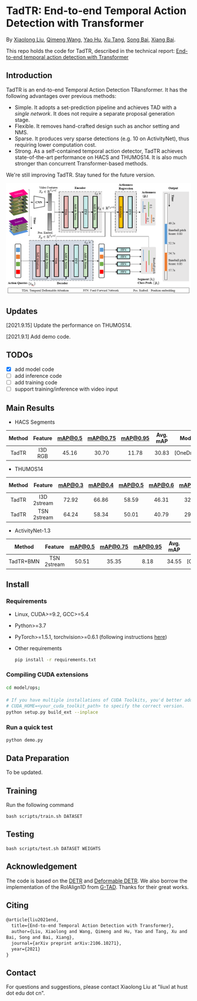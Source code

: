 # TadTR: End-to-end Temporal Action Detection with Transformer

By [Xiaolong Liu](https://github.com/xlliu7), [Qimeng Wang](https://scholar.google.com/citations?user=hi7AeE8AAAAJ), [Yao Hu](https://scholar.google.com/citations?user=LIu7k7wAAAAJ), [Xu Tang](https://scholar.google.com/citations?user=grP24aAAAAAJ), [Song Bai](http://songbai.site), [Xiang Bai](https://scholar.google.com/citations?user=UeltiQ4AAAAJ).

This repo holds the code for TadTR, described in the technical report:
[End-to-end temporal action detection with Transformer](https://arxiv.org/abs/2106.10271)

## Introduction

TadTR is an end-to-end Temporal Action Detection TRansformer. It has the following advantages over previous methods:
- Simple. It adopts a set-prediction pipeline and achieves TAD with a *single network*. It does not require a separate proposal generation stage.
- Flexible. It removes hand-crafted design such as anchor setting and NMS.
- Sparse. It produces very sparse detections (e.g. 10 on ActivityNet), thus requiring lower computation cost.
- Strong. As a self-contained temporal action detector, TadTR achieves state-of-the-art performance on HACS and THUMOS14. It is also much stronger than concurrent Transformer-based methods.

We're still improving TadTR. Stay tuned for the future version.

![](arch.png "Architecture")

## Updates
[2021.9.15] Update the performance on THUMOS14.

[2021.9.1] Add demo code.

## TODOs
- [x] add model code
- [ ] add inference code
- [ ] add training code
- [ ] support training/inference with video input

## Main Results
- HACS Segments

|Method|Feature|mAP@0.5|mAP@0.75|mAP@0.95|Avg. mAP|Model|
| :----: |:----: | :--: | :----: | :---: | :----: |:----: |  
|TadTR|I3D RGB|45.16| 30.70 |11.78 |30.83|[OneDrive]|


- THUMOS14

|Method|Feature|mAP@0.3|mAP@0.4|mAP@0.5|mAP@0.6|mAP@0.7|Avg. mAP|Model|
| :----: |:----: | :--: | :----: | :---: | :----: |:----: | :----: |:----: |
|TadTR|I3D 2stream|72.92| 66.86 |58.59| 46.31| 32.32| 55.40|[OneDrive]
|TadTR|TSN 2stream|64.24| 58.34 |50.01| 40.79| 29.07| 48.49|[OneDrive]

- ActivityNet-1.3

|Method|Feature|mAP@0.5|mAP@0.75|mAP@0.95|Avg. mAP|Model|
| :----: |:----: | :--: | :----: | :---: | :----: |:----: | 
|TadTR+BMN|TSN 2stream|50.51| 35.35| 8.18| 34.55|[OneDrive]|


## Install
### Requirements

* Linux, CUDA>=9.2, GCC>=5.4
  
* Python>=3.7

  
* PyTorch>=1.5.1, torchvision>=0.6.1 (following instructions [here](https://pytorch.org/))
  
* Other requirements
    ```bash
    pip install -r requirements.txt
    ```
### Compiling CUDA extensions

```bash
cd model/ops;

# If you have multiple installations of CUDA Toolkits, you'd better add a prefix
# CUDA_HOME=<your_cuda_toolkit_path> to specify the correct version. 
python setup.py build_ext --inplace
```

### Run a quick test
```
python demo.py
```

## Data Preparation
To be updated.

## Training
Run the following command
```
bash scripts/train.sh DATASET
```

## Testing
```
bash scripts/test.sh DATASET WEIGHTS
```

## Acknowledgement
The code is based on the [DETR](https://github.com/facebookresearch/detr) and [Deformable DETR](https://github.com/fundamentalvision/Deformable-DETR). We also borrow the implementation of the RoIAlign1D from [G-TAD](https://github.com/Frostinassiky/gtad). Thanks for their great works.

## Citing
```
@article{liu2021end,
  title={End-to-end Temporal Action Detection with Transformer},
  author={Liu, Xiaolong and Wang, Qimeng and Hu, Yao and Tang, Xu and Bai, Song and Bai, Xiang},
  journal={arXiv preprint arXiv:2106.10271},
  year={2021}
}
```

## Contact

For questions and suggestions, please contact Xiaolong Liu at "liuxl at hust dot edu dot cn".
